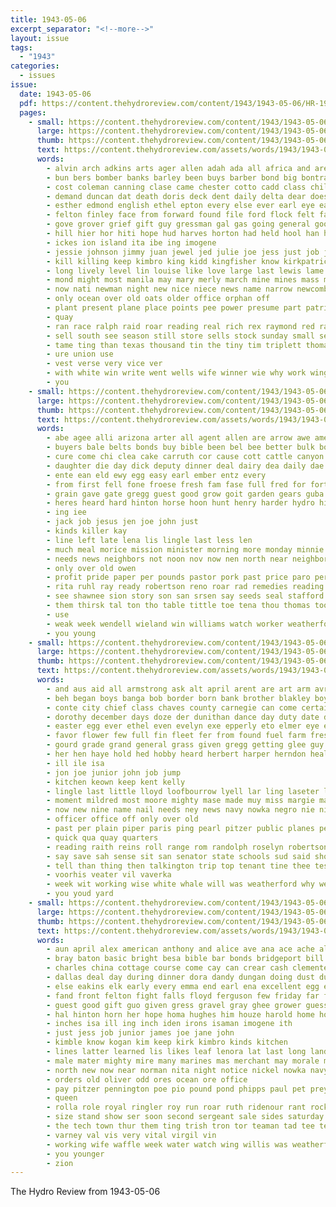 ```yaml
---
title: 1943-05-06
excerpt_separator: "<!--more-->"
layout: issue
tags:
  - "1943"
categories:
  - issues
issue:
  date: 1943-05-06
  pdf: https://content.thehydroreview.com/content/1943/1943-05-06/HR-1943-05-06.pdf
  pages:
    - small: https://content.thehydroreview.com/content/1943/1943-05-06/small/HR-1943-05-06-01.jpg
      large: https://content.thehydroreview.com/content/1943/1943-05-06/large/HR-1943-05-06-01.jpg
      thumb: https://content.thehydroreview.com/content/1943/1943-05-06/thumbnails/HR-1943-05-06-01.jpg
      text: https://content.thehydroreview.com/assets/words/1943/1943-05-06/HR-1943-05-06-01.txt
      words:
        - alvin arch adkins arts ager allen adah ada all africa and are army addo ask angel albert amos almos ast arms alfred able
        - bun bers bomber banks barley been buys barber bond big bontrager both boy bis bonds back boys begin ber black blank bou boson blair baptist barbe bays business board belle but bishop buy brother bert base baster billy beverly blue blaine bill
        - cost coleman canning clase came chester cotto cadd class childre crew camp cas constant can church city col chet chamber count claire college counsel cal course civil caddo con county casablanca canton cotton cai coffee congress close commander campus care
        - demand duncan dat death doris deck dent daily delta dear does drop duckett degree during dry days dog down done dusing deputy daughter duck der dare dozier day date
        - esther edmond english ethel epton every else ever earl eye east ell end
        - felton finley face from forward found file ford flock felt faye fore foot former few farm fine fight friday floyd first flyer fee fare friends for full flight funny
        - gove grover grief gift guy gressman gal gas going general good getting given glass grade gang glad george glen gamma guns gene green gunner group
        - hill hier hor hiti hope hud harves horton had held hool han henry hundred hop handle happy harold holiday hand honor home heart hearing house has him heid hands hubbard hydro harriett her honey howard how holding harry hafer hyde heres
        - ickes ion island ita ibe ing imogene
        - jessie johnson jimmy juan jewel jed julie joe jess just job john jane junior
        - kill killing keep kimbro king kidd kingfisher know kirkpatrick kline kimble
        - long lively level lin louise like love large last lewis lame loo leona lam lines ley lawrence left lightning lear lois laude land leila line lowe look loan lawson loose life letter lot linscheid let
        - mond might most manila may mary merly march mine mines mass martha much mee made maren man means messer marshall miles marilyn mean maybe minne million min more matter meals miller moore members minnie merrill major morning masi miners merchant minor monday
        - now nati newman night new nice niece news name narrow newcomb nam nellie never nokes nutt not
        - only ocean over old oats older office orphan off
        - plant present plane place points pee power presume part patrick phipps past paper president pauls perfect pigg pro peggy people pitts phi planes
        - quay
        - ran race ralph raid roar reading real rich rex raymond red radio roads raft random reason reddy roosevelt robertson russ run rath roy record rogers
        - sell south see season still store sells stock sunday small seven strike ser soon shown second speak sons say spare sam spin sea sue ship set stange schools said such spring student sid slim summer seems sugar sayre smell sale suit simpson save seen star she smith sand state son sister steep shoulders school sunny sal schaal shoot
        - tame ting than texas thousand tin the tiny tim triplett thomas talk too tiger try times tax thoma trail tak town then take turn thelma ten top tory tha taken team thing them tie track
        - ure union use
        - vest verse very vice ver
        - with white win write went wells wife winner wie why work wings wears winners wheat worthy will won wickard western web wheel weather wilson west walter weatherford war was while week wish worth willingham wear
        - you
    - small: https://content.thehydroreview.com/content/1943/1943-05-06/small/HR-1943-05-06-02.jpg
      large: https://content.thehydroreview.com/content/1943/1943-05-06/large/HR-1943-05-06-02.jpg
      thumb: https://content.thehydroreview.com/content/1943/1943-05-06/thumbnails/HR-1943-05-06-02.jpg
      text: https://content.thehydroreview.com/assets/words/1943/1943-05-06/HR-1943-05-06-02.txt
      words:
        - abe agee alli arizona arter all agent allen are arrow awe american asa alton and anger
        - buyers bale belts bonds buy bible been bel bee better bulk book battle bian baptist bank
        - cure come chi clea cake carruth cor cause cott cattle canyon city carl county charles coe colorado call car chalmers christ can cotton cen cowboy caddo church came cables
        - daughter die day dick deputy dinner deal dairy dea daily dae drow
        - ente ean eld ewy egg easy earl ember entz every
        - from first fell fone froese fresh fam fase full fred for forte fan francisco floor fine few fin friends farmer friday
        - grain gave gate gregg guest good grow goit garden gears guba gell
        - heres heard hard hinton horse hoon hunt henry harder hydro him hie house her husbands harvey hilda home hai held honor has horton hume
        - ing iee
        - jack job jesus jen joe john just
        - kinds killer kay
        - line left late lena lis lingle last less len
        - much meal morice mission minister morning more monday minnie mete mex may mean money magnolia mark must most mutton many means man miller mong march
        - needs news neighbors not noon nov now nen north near neighbor night
        - only over old owen
        - profit pride paper per pounds pastor pork past price paro peres peo plant phon peoples prayer payne press par pam park plate people plenty
        - rita ruhl ray ready robertson reno roar rad remedies reading
        - see shawnee sion story son san srsen say seeds seal stafford stady simpson shall sunday sam sch side spray schoo saw stands service second sae stockton station spark scott show sener star smith scarce stock school seed still sprain
        - them thirsk tal ton tho table tittle toe tena thou thomas too treat tall thee the tie texas
        - use
        - weak week wendell wieland win williams watch worker weatherford went west winter well was work wee write wide wilford wass weldin with will war wess
        - you young
    - small: https://content.thehydroreview.com/content/1943/1943-05-06/small/HR-1943-05-06-03.jpg
      large: https://content.thehydroreview.com/content/1943/1943-05-06/large/HR-1943-05-06-03.jpg
      thumb: https://content.thehydroreview.com/content/1943/1943-05-06/thumbnails/HR-1943-05-06-03.jpg
      text: https://content.thehydroreview.com/assets/words/1943/1943-05-06/HR-1943-05-06-03.txt
      words:
        - and aus aid all armstrong ask alt april arent are art arm avritt aster ago alto antone ani aly aul
        - beh began boys banga bob border born bank brother blakley boy but beer best bride bet bright bil bon better bas business bring box bonnes bor bey back bell bate bamber bie bess bette beni been
        - conte city chief class chaves county carnegie can come certain chow cat carne cael carruth caddo course college crampton company chapel cot couse coope
        - dorothy december days doze der dunithan dance day duty date decent dick
        - easter egg ever ethel even evelyn exe epperly eto elmer eye earl eagar eula
        - favor flower few full fin fleet fer from found fuel farm freshman far florita for finley friday
        - gourd grade grand general grass given gregg getting glee guy good gas green groom
        - her hen haye hold hed hobby heard herbert harper herndon health hinton has harbor hee harpe harvester hut hume hale hydro hell holly had hitch head hun how hubbard home
        - ill ile isa
        - jon joe junior john job jump
        - kitchen keown keep kent kelly
        - lingle last little lloyd loofbourrow lyell lar ling laseter leola lot lura ler later look like
        - moment mildred most moore mighty mase made muy miss margie may mon mar mise miles monday marlene malta moth ming mae maes more marsh mill miller must men music mine much marri
        - now new nine name nail needs ney news navy nowka negro nie nile never nice norman night near numbers naval need not
        - officer office off only over old
        - past per plain piper paris ping pearl pitzer public planes pegg pull people pence pleasant plenty peggy pla point part paper pole ports pretty
        - quick qua quay quarters
        - reading raith reins roll range rom randolph roselyn robertson read rett russell riding reg rose rock rai reber
        - say save sah sense sit san senator state schools sud said shower siege schoo seats salvage senior schroer score short spoon schroder six sister sports second salute stock saw smith seeds school see sam she sunday service
        - tell than thing then talkington trip top tenant tine thee test too teh talk tanks tie treat tise thi tai tien them thousand the takes tal
        - voorhis veater vil vaverka
        - week wit working wise white whale will was weatherford why well writer way with weak ward wanda war willie work wayne works wile weeks waller west want wiser
        - you youd yard
    - small: https://content.thehydroreview.com/content/1943/1943-05-06/small/HR-1943-05-06-04.jpg
      large: https://content.thehydroreview.com/content/1943/1943-05-06/large/HR-1943-05-06-04.jpg
      thumb: https://content.thehydroreview.com/content/1943/1943-05-06/thumbnails/HR-1943-05-06-04.jpg
      text: https://content.thehydroreview.com/assets/words/1943/1943-05-06/HR-1943-05-06-04.txt
      words:
        - aun april alex american anthony and alice ave ana ace ache all are army armada ani albert ariel anita
        - bray baton basic bright besa bible bar bonds bridgeport bill begin boyer bacon bran best boney been bel baby buy better brother ben bag brush both bond bae bis brown blakeley board branch boucher bailey big but billy black boy beat bridge
        - charles china cottage course come cay can crear cash clemente city car clinton carey caddo cream corey chee canes cal cant cowden carolyn class coble chick cedar cain corner cheer chest cox cheese castle came coffee corporal comp carl cesar call camp chairs corn cabbage cantrell crosswhite county
        - dallas deal day during dinner dora dandy dungan doing dust dunn days durant danan daughter daniel
        - else eakins elk early every emma end earl ena excellent egg epton ear
        - fand front felton fight falls floyd ferguson few friday far fint fees flakes field flag flowers from flow friends free fruit fig folks first full for frank fair friesen
        - guest good gift guo given gress gravel gray ghee grower guess gene glass getting gunner gave grow george green gor
        - hal hinton horn her hope homa hughes him houze harold home house hand helps hem has hee henry high hoyt hydro hood howse husband had houston ham henke hardware haut handy
        - inches isa ill ing inch iden irons isaman imogene ith
        - just jess job junior james joe jane john
        - kimble know kogan kim keep kirk kimbro kinds kitchen
        - lines latter learned lis likes leaf lenora lat last long land little lynn lider letter loan leat lawless lot let lek leta
        - male mater mighty mire many marines mas merchant may morale most much mer melvin maker mccracken members miner mass miss merit man mount mary mae mere marie mean
        - north new now near norman nita night notice nickel nowka navy not norfolk
        - orders old oliver odd ores ocean ore office
        - pay pitzer pennington poe pio pound pond phipps paul pet prey place page present pent pounds plant plan pic pint poland pat pie presley plese patrick par por per price paper pies plenty pan past plants pankratz port
        - queen
        - rolla role royal ringler roy run roar ruth ridenour rant rock ring ree rouge rain ross room rockers rel
        - size stand show ser soon second sergeant sale sides saturday sol san seen spohn strange said sis small sister service sie schools she student sita schaal saucer spray see store sani still stock sei sheppard schou sand sill side son sunday school sery sean station states
        - the tech town thur them ting trish tron tor teaman tad tee team tindel trip throw tae trees ten tree texas table too
        - varney val vis very vital virgil vin
        - working wife waffle week water watch wing willis was weatherford want wal win walker with west worm way war wheat work washington worms weather write weir white welder will wilson
        - you younger
        - zion
---
```


The Hydro Review from 1943-05-06

<!--more-->

